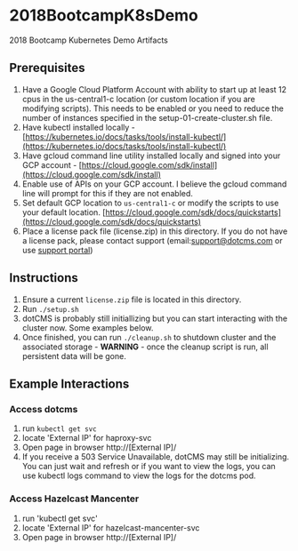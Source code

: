 # 2018BootcampK8sDemo
2018 Bootcamp Kubernetes Demo Artifacts

## Prerequisites ##
1. Have a Google Cloud Platform Account with ability to start up at least 12 cpus in the us-central1-c location (or custom location if you are modifying scripts).  This needs to be enabled or you need to reduce the number of instances specified in the setup-01-create-cluster.sh file.
2. Have kubectl installed locally - [https://kubernetes.io/docs/tasks/tools/install-kubectl/](https://kubernetes.io/docs/tasks/tools/install-kubectl/)
3. Have gcloud command line utility installed locally and signed into your GCP account - [https://cloud.google.com/sdk/install](https://cloud.google.com/sdk/install)
4. Enable use of APIs on your GCP account.  I believe the gcloud command line will prompt for this if they are not enabled.
5. Set default GCP location to `us-central1-c` or modify the scripts to use your default location.  [https://cloud.google.com/sdk/docs/quickstarts](https://cloud.google.com/sdk/docs/quickstarts)
6. Place a license pack file (license.zip) in this directory.  If you do not have a license pack, please contact support (email:support@dotcms.com or use [support portal](https://helpdesk.dotcms.com/))

## Instructions ##
1. Ensure a current `license.zip` file is located in this directory.
2. Run `./setup.sh`
3. dotCMS is probably still initiallizing but you can start interacting with the cluster now.  Some examples below.
4. Once finished, you can run `./cleanup.sh` to shutdown cluster and the associated storage - **WARNING** - once the cleanup script is run, all persistent data will be gone.

## Example Interactions ##

### Access dotcms
1. run `kubectl get svc`
2. locate 'External IP' for haproxy-svc
3. Open page in browser http://[External IP]/
4. If you receive a 503 Service Unavailable, dotCMS may still be initializing.  You can just wait and refresh or if you want to view the logs, you can use kubectl logs command to view the logs for the dotcms pod.

### Access Hazelcast Mancenter
1. run 'kubectl get svc'
2. locate 'External IP' for hazelcast-mancenter-svc
3. Open page in browser http://[External IP]/



